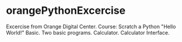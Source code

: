 # orangePythonExcercise
Excercise from Orange Digital Center. Course: Scratch a Python
"Hello World!" Basic.
Two basic programs.
Calculator.
Calculator Interface.
